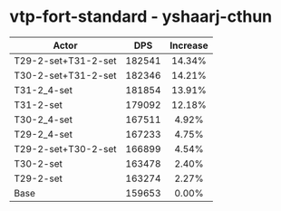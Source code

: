# vtp-fort-standard - yshaarj-cthun
| Actor | DPS | Increase |
|---|:---:|:---:|
|T29-2-set+T31-2-set|182541|14.34%|
|T30-2-set+T31-2-set|182346|14.21%|
|T31-2_4-set|181854|13.91%|
|T31-2-set|179092|12.18%|
|T30-2_4-set|167511|4.92%|
|T29-2_4-set|167233|4.75%|
|T29-2-set+T30-2-set|166899|4.54%|
|T30-2-set|163478|2.40%|
|T29-2-set|163274|2.27%|
|Base|159653|0.00%|
